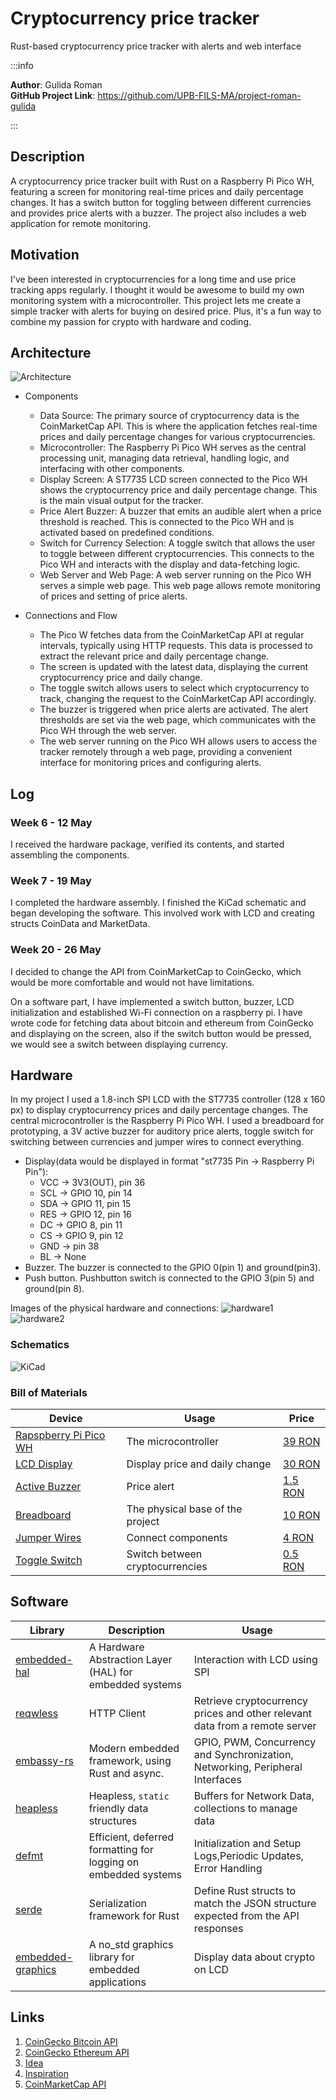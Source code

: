 # Cryptocurrency price tracker
Rust-based cryptocurrency price tracker with alerts and web interface

:::info 

**Author**: Gulida Roman \
**GitHub Project Link**: https://github.com/UPB-FILS-MA/project-roman-gulida

:::

## Description

A cryptocurrency price tracker built with Rust on a Raspberry Pi Pico WH, featuring a screen for monitoring real-time prices and daily percentage changes. It has a switch button for toggling between different currencies and provides price alerts with a buzzer. The project also includes a web application for remote monitoring.

## Motivation

I've been interested in cryptocurrencies for a long time and use price tracking apps regularly. I thought it would be awesome to build my own monitoring system with a microcontroller. This project lets me create a simple tracker with alerts for buying on desired price. Plus, it's a fun way to combine my passion for crypto with hardware and coding.

## Architecture 

![Architecture](architecture.jpg)

* Components 
  + Data Source: 
    The primary source of cryptocurrency data is the CoinMarketCap API. This is where the application fetches real-time prices and daily percentage changes for various cryptocurrencies. 
  + Microcontroller: 
    The Raspberry Pi Pico WH serves as the central processing unit, managing data retrieval, handling logic, and interfacing with other components. 
  + Display Screen: 
    A ST7735 LCD screen connected to the Pico WH shows the cryptocurrency price and daily percentage change. This is the main visual output for the tracker. 
  + Price Alert Buzzer: 
    A buzzer that emits an audible alert when a price threshold is reached. This is connected to the Pico WH and is activated based on predefined conditions. 
  + Switch for Currency Selection: 
    A toggle switch that allows the user to toggle between different cryptocurrencies. This connects to the Pico WH and interacts with the display and data-fetching logic. 
  + Web Server and Web Page: 
    A web server running on the Pico WH serves a simple web page. This web page allows remote monitoring of prices and setting of price alerts.

* Connections and Flow 
  + The Pico W fetches data from the CoinMarketCap API at regular intervals, typically using HTTP requests. This data is processed to extract the relevant price and daily percentage change. 
  + The screen is updated with the latest data, displaying the current cryptocurrency price and daily change. 
  + The toggle switch allows users to select which cryptocurrency to track, changing the request to the CoinMarketCap API accordingly. 
  + The buzzer is triggered when price alerts are activated. The alert thresholds are set via the web page, which communicates with the Pico WH through the web server. 
  + The web server running on the Pico WH allows users to access the tracker remotely through a web page, providing a convenient interface for monitoring prices and configuring alerts.

## Log

<!-- write every week your progress here -->

### Week 6 - 12 May
I received the hardware package, verified its contents, and started assembling the components. 
### Week 7 - 19 May
I completed the hardware assembly. I finished the KiCad schematic and began developing the software. This involved work with LCD and creating structs CoinData and MarketData.
### Week 20 - 26 May
I decided to change the API from CoinMarketCap to CoinGecko, which would be more comfortable and would not have limitations.

On a software part, I have implemented a switch button, buzzer, LCD initialization and established Wi-Fi connection on a raspberry pi. I have wrote code for fetching data about bitcoin and ethereum from CoinGecko and displaying on the screen, also if the switch button would be pressed, we would see a switch between displaying currency.   


## Hardware

In my project I used a 1.8-inch SPI LCD with the ST7735 controller (128 x 160 px) to display cryptocurrency prices and daily percentage changes. The central microcontroller is the Raspberry Pi Pico WH. I used a breadboard for prototyping, a 3V active buzzer for auditory price alerts, toggle switch for switching between currencies and jumper wires to connect everything.

+ Display(data would be displayed in format "st7735 Pin -> Raspberry Pi Pin"):
  * VCC -> 3V3(OUT), pin 36
  * SCL -> GPIO 10, pin 14
  * SDA -> GPIO 11, pin 15
  * RES -> GPIO 12, pin 16
  * DC -> GPIO 8, pin 11
  * CS -> GPIO 9, pin 12
  * GND -> pin 38
  * BL -> None
+ Buzzer. The buzzer is connected to the GPIO 0(pin 1) and ground(pin3).
+ Push button. Pushbutton switch is connected to the GPIO 3(pin 5) and ground(pin 8).
 
Images of the physical hardware and connections:
![hardware1](hardware1.jpg)
![hardware2](hardware2.jpg)

### Schematics

![KiCad](KiCad_schematic.png)

### Bill of Materials

<!-- Fill out this table with all the hardware components that you might need.

The format is 
```
| [Device](link://to/device) | This is used ... | [price](link://to/store) |

```

-->

| Device | Usage | Price |
|--------|--------|-------|
| [Rapspberry Pi Pico WH](https://www.raspberrypi.com/documentation/microcontrollers/raspberry-pi-pico.html) | The microcontroller | [39 RON](https://www.optimusdigital.ro/en/raspberry-pi-boards/12395-raspberry-pi-pico-wh.html?search_query=raspberry+pi+pico+WH&results=34) |
| [LCD Display](https://www.displayfuture.com/Display/datasheet/controller/ST7735.pdf) | Display price and daily change | [30 RON](https://www.optimusdigital.ro/en/lcds/3554-modul-lcd-de-18-cu-spi-i-controller-st7735-128x160-px.html?search_query=ST7735&results=13) |
| [Active Buzzer](https://www.mouser.com/datasheet/2/400/ef532_ps-13444.pdf) | Price alert | [1.5 RON](https://www.optimusdigital.ro/en/buzzers/635-3v-active-buzzer.html?search_query=active+buzzer&results=16) |
| [Breadboard](https://busboard.com/documents/datasheets/BPS-DAT-(KIT-BB830+SB830)) | The physical base of the project | [10 RON](https://www.optimusdigital.ro/en/breadboards/8-breadboard-hq-830-points.html) |
| [Jumper Wires](https://ro.mouser.com/datasheet/2/58/BPS_DAT__ZW_10__Datasheet-1282929.pdf) | Connect components | [4 RON](https://www.optimusdigital.ro/en/wires-with-connectors/887-set-fire-tata-tata-10p-15-cm.html?search_query=jumper+wires&results=100) |
| [Toggle Switch](https://www.optimusdigital.ro/en/buttons-and-switches/8930-miniature-side-toggle-switch-with-5-mm-handle.html?search_query=toggle+switch&results=31) | Switch between cryptocurrencies | [0.5 RON](https://www.optimusdigital.ro/en/buttons-and-switches/8930-miniature-side-toggle-switch-with-5-mm-handle.html?search_query=toggle+switch&results=31) |

## Software

| Library | Description | Usage |
|---------|-------------|-------|
| [embedded-hal](https://github.com/rust-embedded/embedded-hal) | A Hardware Abstraction Layer (HAL) for embedded systems | Interaction with LCD using SPI |
| [reqwless](https://github.com/drogue-iot/reqwless) | HTTP Client | Retrieve cryptocurrency prices and other relevant data from a remote server |
| [embassy-rs](https://github.com/embassy-rs/embassy) | Modern embedded framework, using Rust and async. | GPIO, PWM, Concurrency and Synchronization, Networking, Peripheral Interfaces |
| [heapless](https://github.com/rust-embedded/heapless) | Heapless, `static` friendly data structures | Buffers for Network Data, collections to manage data |
| [defmt](https://github.com/knurling-rs/defmt) | Efficient, deferred formatting for logging on embedded systems | Initialization and Setup Logs,Periodic Updates, Error Handling |
| [serde](https://github.com/serde-rs/serde) | Serialization framework for Rust | Define Rust structs to match the JSON structure expected from the API responses |
| [embedded-graphics](https://github.com/embedded-graphics/embedded-graphics) | A no_std graphics library for embedded applications | Display data about crypto on LCD |


## Links

<!-- Add a few links that inspired you and that you think you will use for your project -->

1. [CoinGecko Bitcoin API](https://api.coingecko.com/api/v3/coins/bitcoin)
2. [CoinGecko Ethereum API](https://api.coingecko.com/api/v3/coins/ethereum)
3. [Idea](https://youtu.be/A0a5Z3-OPsM?si=p2yMHpqUisFPEZ5q)
4. [Inspiration](https://youtu.be/hHtGN_JzoP8?si=PXXfVYSGVjHWPlea)
5. [CoinMarketCap API](https://coinmarketcap.com/api/)
